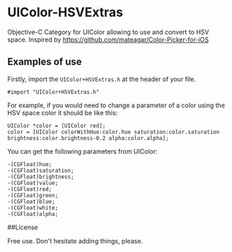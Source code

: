 UIColor-HSVExtras
=================

Objective-C Category for UIColor allowing to use and convert to HSV space.
Inspired by https://github.com/mateagar/Color-Picker-for-iOS



Examples of use
------------

Firstly, import the `UIColor+HSVExtras.h` at the header of your file.

  	#import "UIColor+HSVExtras.h"

For example, if you would need to change a parameter of a color using the HSV space color it should be like this:

    UIColor *color = [UIColor red];
    color = [UIColor colorWithHue:color.hue saturation:color.saturation brightness:color.brightness-0.2 alpha:color.alpha];
    

You can get the following parameters from UIColor:

    -(CGFloat)hue;
    -(CGFloat)saturation;
    -(CGFloat)brightness;
    -(CGFloat)value;
    -(CGFloat)red;
    -(CGFloat)green;
    -(CGFloat)blue;
    -(CGFloat)white;
    -(CGFloat)alpha;
    
    
##License

Free use. Don't hesitate adding things, please.
